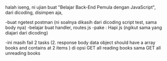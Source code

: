 halah iseng, ni ujian buat "Belajar Back-End Pemula dengan JavaScript", dari dicoding, disimpen aja, 

-buat ngetest postman (ni soalnya dikasih dari dicoding script test, sama body nya)
-belajar buat handler, routes js
-pake : Hapi js (ngikut sama yang diajari dari dicoding)

-ini masih fail 2 tasks
 (2. response body data object should have a array books and contains at 2 items ) di opsi GET all reading books sama GET all unreading books